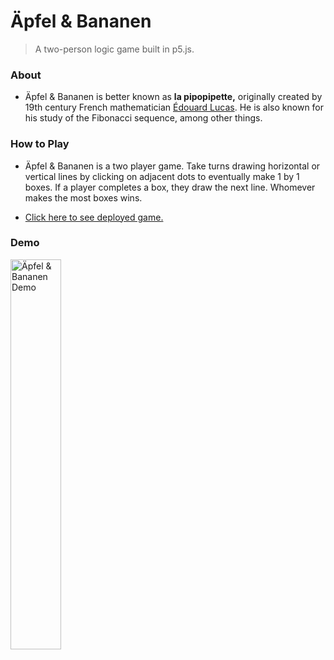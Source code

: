 

# Äpfel & Bananen

>A two-person logic game built in p5.js.

### About
- Äpfel & Bananen is better known as <strong>la pipopipette,</strong></i> originally created by 19th century French mathematician
        <a
          href="https://en.wikipedia.org/wiki/%C3%89douard_Lucas"
          target="_blank"
          >Édouard Lucas</a
        >. He is also known for his study of the Fibonacci sequence, among other
        things.

### How to Play
-  Äpfel & Bananen is a two player game. Take turns drawing horizontal or
        vertical lines by clicking on adjacent dots to eventually make 1 by 1
        boxes. If a player completes a box, they draw the next line. Whomever
        makes the most boxes wins.

- <a href="https://karlkristopher.github.io/apfel-bananen/" target="_blank">Click here to see deployed game.</a>

### Demo
<img src="https://res.cloudinary.com/karlkris/image/upload/v1589710799/github/ab_demo_xrd1q1.gif" alt="Äpfel & Bananen Demo" width="40%"  />
